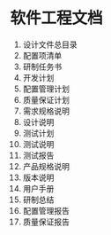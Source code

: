 # 软件工程文档

1. 设计文件总目录
2. 配置项清单
3. 研制任务书
4. 开发计划
5. 配置管理计划
6. 质量保证计划
7. 需求规格说明
8. 设计说明
9. 测试计划
10. 测试说明
11. 测试报告
12. 产品规格说明
13. 版本说明
14. 用户手册
15. 研制总结
16. 配置管理报告
17. 质量保证报告